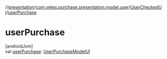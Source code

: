 //[presentation](../../../index.md)/[com.veles.purchase.presentation.model.user](../index.md)/[UserCheckedUI](index.md)/[userPurchase](user-purchase.md)

# userPurchase

[androidJvm]\
val [userPurchase](user-purchase.md): [UserPurchaseModelUI](../-user-purchase-model-u-i/index.md)
